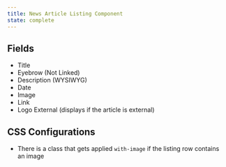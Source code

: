```yaml
---
title: News Article Listing Component
state: complete
---
```


## Fields

- Title
- Eyebrow (Not Linked)
- Description (WYSIWYG)
- Date
- Image
- Link
- Logo External (displays if the article is external)

## CSS Configurations

- There is a class that gets applied `with-image` if the listing row contains an image
